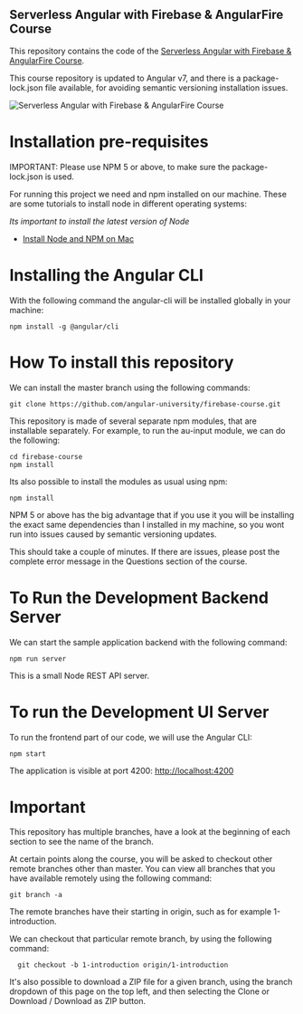 
## Serverless Angular with Firebase & AngularFire Course

This repository contains the code of the [Serverless Angular with Firebase & AngularFire Course](https://angular-university.io/course/firebase-course).

This course repository is updated to Angular v7, and there is a  package-lock.json file available, for avoiding semantic versioning installation issues.

![Serverless Angular with Firebase & AngularFire Course](https://s3-us-west-1.amazonaws.com/angular-university/course-images/serverless-angular-small.png)


# Installation pre-requisites

IMPORTANT: Please use NPM 5 or above, to make sure the package-lock.json is used.

For running this project we need and npm installed on our machine. These are some tutorials to install node in different operating systems:

*Its important to install the latest version of Node*

- [Install Node and NPM on Mac](https://www.youtube.com/watch?v=Imj8PgG3bZU)


# Installing the Angular CLI

With the following command the angular-cli will be installed globally in your machine:

    npm install -g @angular/cli 


# How To install this repository

We can install the master branch using the following commands:

    git clone https://github.com/angular-university/firebase-course.git
    
This repository is made of several separate npm modules, that are installable separately. For example, to run the au-input module, we can do the following:
    
    cd firebase-course
    npm install

Its also possible to install the modules as usual using npm:

    npm install 

NPM 5 or above has the big advantage that if you use it you will be installing the exact same dependencies than I installed in my machine, so you wont run into issues caused by semantic versioning updates.

This should take a couple of minutes. If there are issues, please post the complete error message in the Questions section of the course.

# To Run the Development Backend Server

We can start the sample application backend with the following command:

    npm run server

This is a small Node REST API server.

# To run the Development UI Server

To run the frontend part of our code, we will use the Angular CLI:

    npm start 

The application is visible at port 4200: [http://localhost:4200](http://localhost:4200)



# Important 

This repository has multiple branches, have a look at the beginning of each section to see the name of the branch.

At certain points along the course, you will be asked to checkout other remote branches other than master. You can view all branches that you have available remotely using the following command:

    git branch -a

  The remote branches have their starting in origin, such as for example 1-introduction.

We can checkout that particular remote branch, by using the following command:

      git checkout -b 1-introduction origin/1-introduction

It's also possible to download a ZIP file for a given branch, using the branch dropdown of this page on the top left, and then selecting the Clone or Download / Download as ZIP button.


